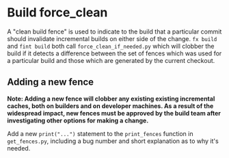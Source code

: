 # Build force_clean

A "clean build fence" is used to indicate to the build that a particular commit
should invalidate incremental builds on either side of the change. `fx build`
and `fint build` both call `force_clean_if_needed.py` which will clobber the
build if it detects a difference between the set of fences which was used for a
particular build and those which are generated by the current checkout.

## Adding a new fence

**Note: Adding a new fence will clobber any existing existing incremental
caches, both on builders and on developer machines. As a result of the
widespread impact, new fences must be approved by the build team after
investigating other options for making a change.**

Add a new `print("...")` statement to the `print_fences` function in
`get_fences.py`, including a bug number and short explanation as to why
it's needed.
